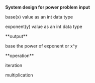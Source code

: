 **System design for power problem**
**input**
<p>base(x) value as an int data type</p>
<p>exponent(y) value as an int data type</p>
**output**
<p>base the power of exponent or x^y </p>
**operation**
<p>iteration</p>
<p>multiplication</p>
